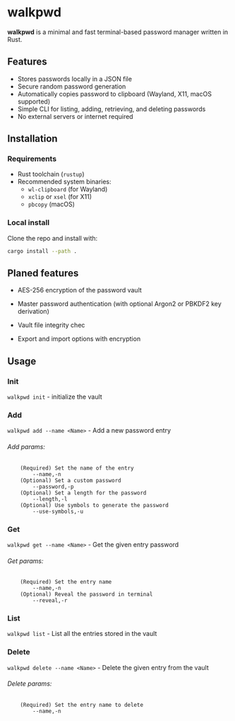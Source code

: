 # walkpwd

**walkpwd** is a minimal and fast terminal-based password manager written in Rust.

## Features

- Stores passwords locally in a JSON file
- Secure random password generation
- Automatically copies password to clipboard (Wayland, X11, macOS supported)
- Simple CLI for listing, adding, retrieving, and deleting passwords
- No external servers or internet required

## Installation

### Requirements

- Rust toolchain (`rustup`)
- Recommended system binaries:
  - `wl-clipboard` (for Wayland)
  - `xclip` or `xsel` (for X11)
  - `pbcopy` (macOS)

### Local install

Clone the repo and install with:

```bash
cargo install --path .
```
## Planed features
- AES-256 encryption of the password vault

- Master password authentication (with optional Argon2 or PBKDF2 key derivation)

- Vault file integrity chec

- Export and import options with encryption


## Usage

### Init
`walkpwd init` - initialize the vault

### Add
`walkpwd add --name <Name>` - Add a new password entry

###### Add params:
```
    (Required) Set the name of the entry
        --name,-n
    (Optional) Set a custom password
        --password,-p
    (Optional) Set a length for the password
        --length,-l
    (Optional) Use symbols to generate the password
        --use-symbols,-u
```

### Get
`walkpwd get --name <Name>` - Get the given entry password

###### Get params:
```
    (Required) Set the entry name
        --name,-n
    (Optional) Reveal the password in terminal
        --reveal,-r
```
### List
`walkpwd list` - List all the entries stored in the vault

### Delete
`walkpwd delete --name <Name>` - Delete the given entry from the vault

###### Delete params:
```
    (Required) Set the entry name to delete
        --name,-n
```

